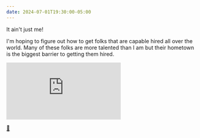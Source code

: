 ```yaml
---
date: 2024-07-01T19:30:00-05:00
---
```


It ain't just me!

I'm hoping to figure out how to get folks that are capable hired all over the world. Many of these folks are more talented than I am but their hometown is the biggest barrier to getting them hired.

<iframe src="https://www.youtube.com/embed/v_nWqC7GhP0?si=8yLW-kg0Uvqk7XMW&amp;clip=UgkxDbDzJIoWmOR1kw072kjI8Vq7gXnbP1nM&amp;clipt=EJex0QEYnsbUAQ" title="YouTube video player" frameborder="0" allow="accelerometer; autoplay; clipboard-write; encrypted-media; gyroscope; picture-in-picture; web-share" referrerpolicy="strict-origin-when-cross-origin" allowfullscreen></iframe>

[🔗](https://www.youtube.com/clip/UgkxDbDzJIoWmOR1kw072kjI8Vq7gXnbP1nM)

